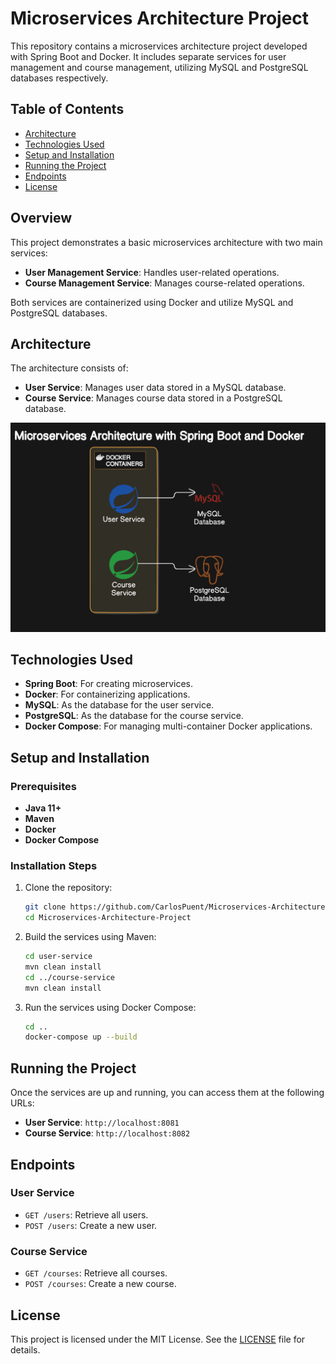 # Microservices Architecture Project

This repository contains a microservices architecture project developed with Spring Boot and Docker. It includes separate services for user management and course management, utilizing MySQL and PostgreSQL databases respectively.

## Table of Contents
- [Architecture](#architecture)
- [Technologies Used](#technologies-used)
- [Setup and Installation](#setup-and-installation)
- [Running the Project](#running-the-project)
- [Endpoints](#endpoints)
- [License](#license)

## Overview
This project demonstrates a basic microservices architecture with two main services:
- **User Management Service**: Handles user-related operations.
- **Course Management Service**: Manages course-related operations.

Both services are containerized using Docker and utilize MySQL and PostgreSQL databases.

## Architecture
The architecture consists of:
- **User Service**: Manages user data stored in a MySQL database.
- **Course Service**: Manages course data stored in a PostgreSQL database.

![Architecture Diagram](diagram.png)

## Technologies Used
- **Spring Boot**: For creating microservices.
- **Docker**: For containerizing applications.
- **MySQL**: As the database for the user service.
- **PostgreSQL**: As the database for the course service.
- **Docker Compose**: For managing multi-container Docker applications.

## Setup and Installation
### Prerequisites
- **Java 11+**
- **Maven**
- **Docker**
- **Docker Compose**

### Installation Steps
1. Clone the repository:
    ```sh
    git clone https://github.com/CarlosPuent/Microservices-Architecture-Project.git
    cd Microservices-Architecture-Project
    ```

2. Build the services using Maven:
    ```sh
    cd user-service
    mvn clean install
    cd ../course-service
    mvn clean install
    ```

3. Run the services using Docker Compose:
    ```sh
    cd ..
    docker-compose up --build
    ```

## Running the Project
Once the services are up and running, you can access them at the following URLs:
- **User Service**: `http://localhost:8081`
- **Course Service**: `http://localhost:8082`

## Endpoints
### User Service
- `GET /users`: Retrieve all users.
- `POST /users`: Create a new user.

### Course Service
- `GET /courses`: Retrieve all courses.
- `POST /courses`: Create a new course.

## License
This project is licensed under the MIT License. See the [LICENSE](LICENSE) file for details.
